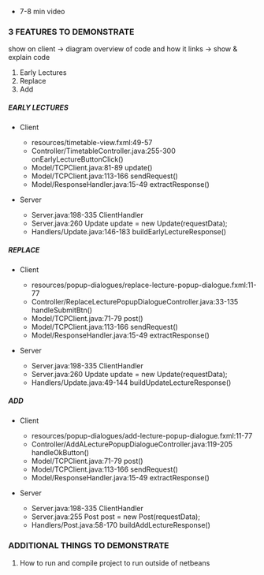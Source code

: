 - 7-8 min video

### 3 FEATURES TO DEMONSTRATE

show on client -> diagram overview of code and how it links -> show & explain code 

1. Early Lectures
2. Replace
3. Add

##### EARLY LECTURES
- Client
    - resources/timetable-view.fxml:49-57
    - Controller/TimetableController.java:255-300 onEarlyLectureButtonClick()
    - Model/TCPClient.java:81-89 update()
    - Model/TCPClient.java:113-166 sendRequest()
    - Model/ResponseHandler.java:15-49 extractResponse()

- Server
    - Server.java:198-335 ClientHandler
    - Server.java:260 Update update = new Update(requestData);
    - Handlers/Update.java:146-183 buildEarlyLectureResponse()

##### REPLACE
- Client
    - resources/popup-dialogues/replace-lecture-popup-dialogue.fxml:11-77
    - Controller/ReplaceLecturePopupDialogueController.java:33-135 handleSubmitBtn()
    - Model/TCPClient.java:71-79 post()
    - Model/TCPClient.java:113-166 sendRequest()
    - Model/ResponseHandler.java:15-49 extractResponse()
    
- Server
    - Server.java:198-335 ClientHandler
    - Server.java:260 Update update = new Update(requestData);
    - Handlers/Update.java:49-144 buildUpdateLectureResponse()

##### ADD
- Client
    - resources/popup-dialogues/add-lecture-popup-dialogue.fxml:11-77
    - Controller/AddALecturePopupDialogueController.java:119-205 handleOkButton()
    - Model/TCPClient.java:71-79 post()
    - Model/TCPClient.java:113-166 sendRequest()
    - Model/ResponseHandler.java:15-49 extractResponse()
    
- Server
    - Server.java:198-335 ClientHandler
    - Server.java:255 Post post = new Post(requestData);
    - Handlers/Post.java:58-170 buildAddLectureResponse()

### ADDITIONAL THINGS TO DEMONSTRATE

1. How to run and compile project to run outside of netbeans